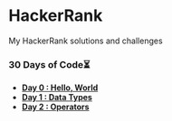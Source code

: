 # HackerRank
My HackerRank solutions and challenges



### 30 Days of Code⏳

* **[Day 0 : Hello, World](https://github.com/hevalhazalkurt/Hackerrank_Python_Solutions/blob/master/solutions/Day_0-Hello_World.md)**
* **[Day 1 : Data Types](https://github.com/hevalhazalkurt/Hackerrank_Python_Solutions/blob/master/solutions/Day_1_Data_Types.md)**
* **[Day 2 : Operators](https://github.com/hevalhazalkurt/Hackerrank_Python_Solutions/blob/master/solutions/Day_2_Operators.md)**
